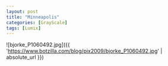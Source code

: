 ```yaml
---
layout: post
title: "Minneapolis"
categories: [GrayScale]
tags: [Lumix]
---
```



![bjorke_P1060492.jpg]({{ 'https://www.botzilla.com/blog/pix2009/bjorke_P1060492.jpg' | absolute_url }})


